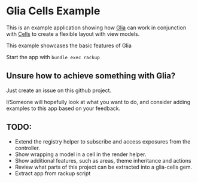 # Glia Cells Example

This is an example application showing how [Glia](https://github.com/danelowe/glia) can work 
in conjunction with [Cells](https://github.com/apotonick/cells) to create a flexible layout with view models. 

This example showcases the basic features of Glia

Start the app with `bundle exec rackup`

## Unsure how to achieve something with Glia?
Just create an issue on this github project. 

I/Someone will hopefully look at what you want to do, and consider adding examples to this app based on your feedback. 

## TODO:

* Extend the registry helper to subscribe and access exposures from the controller. 
* Show wrapping a model in a cell in the render helper.
* Show additional features, such as areas, theme inheritance and actions
* Review what parts of this project can be extracted into a glia-cells gem.
* Extract app from rackup script